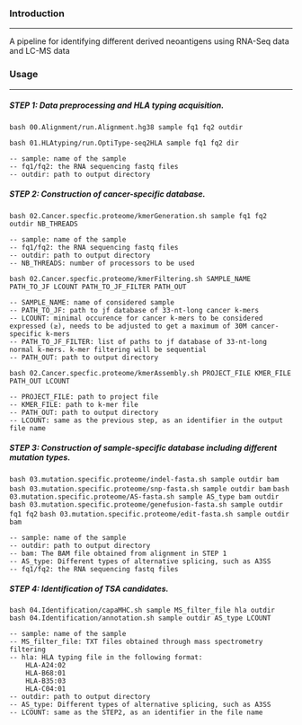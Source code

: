 ### Introduction
---
A pipeline for identifying different derived neoantigens using RNA-Seq data and LC-MS data

### Usage
---
##### STEP 1: Data preprocessing and HLA typing acquisition.
`bash 00.Alignment/run.Alignment.hg38 sample fq1 fq2 outdir `

`bash 01.HLAtyping/run.OptiType-seq2HLA sample fq1 fq2 dir `

    -- sample: name of the sample
    -- fq1/fq2: the RNA sequencing fastq files
    -- outdir: path to output directory

##### STEP 2: Construction of cancer-specific database.
`bash 02.Cancer.specfic.proteome/kmerGeneration.sh sample fq1 fq2 outdir NB_THREADS`

    -- sample: name of the sample
    -- fq1/fq2: the RNA sequencing fastq files
    -- outdir: path to output directory
    -- NB_THREADS: number of processors to be used

`bash 02.Cancer.specfic.proteome/kmerFiltering.sh SAMPLE_NAME PATH_TO_JF LCOUNT PATH_TO_JF_FILTER PATH_OUT`

    -- SAMPLE_NAME: name of considered sample
    -- PATH_TO_JF: path to jf database of 33-nt-long cancer k-mers
    -- LCOUNT: minimal occurence for cancer k-mers to be considered expressed (≥), needs to be adjusted to get a maximum of 30M cancer-specific k-mers
    -- PATH_TO_JF_FILTER: list of paths to jf database of 33-nt-long normal k-mers. k-mer filtering will be sequential
    -- PATH_OUT: path to output directory

`bash 02.Cancer.specfic.proteome/kmerAssembly.sh PROJECT_FILE KMER_FILE PATH_OUT LCOUNT`

    -- PROJECT_FILE: path to project file 
    -- KMER_FILE: path to k-mer file 
    -- PATH_OUT: path to output directory
    -- LCOUNT: same as the previous step, as an identifier in the output file name

##### STEP 3: Construction of sample-specific database including different mutation types.

`bash 03.mutation.specific.proteome/indel-fasta.sh sample outdir bam`
`bash 03.mutation.specific.proteome/snp-fasta.sh sample outdir bam`
`bash 03.mutation.specific.proteome/AS-fasta.sh sample AS_type bam outdir`
`bash 03.mutation.specific.proteome/genefusion-fasta.sh sample outdir fq1 fq2`
`bash 03.mutation.specific.proteome/edit-fasta.sh sample outdir bam`

    -- sample: name of the sample
    -- outdir: path to output directory
    -- bam: The BAM file obtained from alignment in STEP 1
    -- AS_type: Different types of alternative splicing, such as A3SS
    -- fq1/fq2: the RNA sequencing fastq files

##### STEP 4: Identification of TSA candidates.
`bash 04.Identification/capaMHC.sh sample MS_filter_file hla outdir`
`bash 04.Identification/annotation.sh sample outdir AS_type LCOUNT`

    -- sample: name of the sample
    -- MS_filter_file: TXT files obtained through mass spectrometry filtering
    -- hla: HLA typing file in the following format:
        HLA-A24:02
        HLA-B68:01
        HLA-B35:03
        HLA-C04:01
    -- outdir: path to output directory
    -- AS_type: Different types of alternative splicing, such as A3SS
    -- LCOUNT: same as the STEP2, as an identifier in the file name
